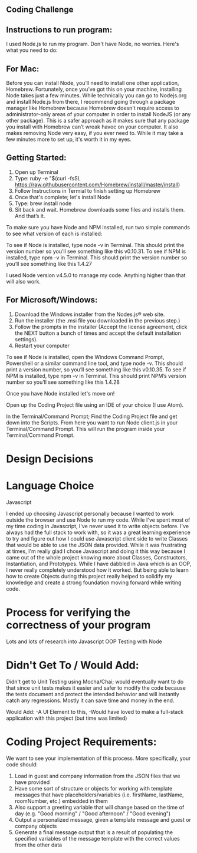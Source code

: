 Coding Challenge
-----------------------------------------------------------------


Instructions to run program:
--------------------------------------------------------------------------------

I used Node.js to run my program. Don't have Node, no worries. Here's what you need to do:


For Mac:
--------------------------------------------------------------------------------------------
Before you can install Node, you’ll need to install one other application, Homebrew. Fortunately, once you’ve got this on your machine, installing Node takes just a few minutes. While technically you can go to Nodejs.org and install Node.js from there, I recommend going through a package manager like Homebrew because Homebrew doesn't require access to administrator-only areas of your computer in order to install NodeJS (or any other package). This is a safer approach as it makes sure that any package you install with Homebrew can’t wreak havoc on your computer. It also makes removing Node very easy, if you ever need to. While it may take a few minutes more to set up, it's worth it in my eyes.

Getting Started:
-------------------------

1) Open up Terminal
2) Type: ruby -e "$(curl -fsSL https://raw.githubusercontent.com/Homebrew/install/master/install)
3) Follow Instructions in Termial to finish setting up Homebrew
4) Once that's complete; let's install Node
5) Type: brew install node
6) Sit back and wait. Homebrew downloads some files and installs them. And that’s it.

To make sure you have Node and NPM installed, run two simple commands to see what version of each is installed:

To see if Node is installed, type node -v in Terminal. This should print the version number so you’ll see something like this v0.10.31.
To see if NPM is installed, type npm -v in Terminal. This should print the version number so you’ll see something like this 1.4.27

I used Node version v4.5.0 to manage my code. Anything higher than that will also work.



For Microsoft/Windows:
----------------------------------------------------------------------------------

1) Download the Windows installer from the Nodes.js® web site.
2) Run the installer (the .msi file you downloaded in the previous step.)
3) Follow the prompts in the installer (Accept the license agreement, click the NEXT button a bunch of times and accept the default installation settings).
4) Restart your computer

To see if Node is installed, open the Windows Command Prompt, Powershell or a similar command line tool, and type node -v. This should print a version number, so you’ll see something like this v0.10.35.
To see if NPM is installed, type npm -v in Terminal. This should print NPM’s version number so you’ll see something like this 1.4.28



Once you have Node installed let's move on!


Open up the Coding Project file using an IDE of your choice (I use Atom).  

In the Terminal/Command Prompt; Find the Coding Project file and get down into the Scripts. From here you want to run Node client.js in your Terminal/Command Prompt. This will run the program inside your Terminal/Command Prompt.




 Design Decisions
========================================================================================================================






 Language Choice
 ======================================================================================================================

 Javascript

 I ended up choosing Javascript personally because I wanted to work outside the browser and use Node to run my code. While I've spent most of my time coding in Javascript, I've never used it to write objects before. I've always had the full stack to work with, so it was a great learning experience to try and figure out how I could use Javascript client side to write Classes that would be able to use the JSON data provided. While it was frustrating at times, I'm really glad I chose Javascript and doing it this way because I came out of the whole project knowing more about Classes, Constructors, Instantiation, and Prototypes. While I have dabbled in Java which is an OOP, I never really completely understood how it worked. But being able to learn how to create Objects during this project really helped to solidify my knowledge and create a strong foundation moving forward while writing code.


Process for verifying the correctness of your program
==============================================================================================================================
Lots and lots of research into Javascript OOP
Testing with Node



Didn't Get To / Would Add:
==================================================================================================================================
Didn't get to Unit Testing using Mocha/Chai; would eventually want to do that since unit tests makes it easier and safer to modify the code because the tests document and protect the intended behavior and will instantly catch any regressions. Mostly it can save time and money in the end.

Would Add:
-A UI Element to this,
-Would have loved to make a full-stack application with this project (but time was limited)




Coding Project Requirements:
=======================================================================================================================================

We want to see your implementation of this process. More specifically, your code should:

1. Load in guest and company information from the JSON files that we have provided
2. Have some sort of structure or objects for working with template messages that have placeholders/variables (i.e. firstName, lastName,
roomNumber, etc.) embedded in them
3. Also support a greeting variable that will change based on the time of day (e.g. "Good morning" / "Good afternoon" / "Good evening")
4. Output a personalized message, given a template message and guest or company objects
5. Generate a final message output that is a result of populating the specified variables of the message template with the correct values
from the other data
